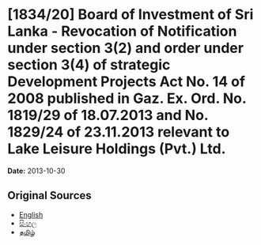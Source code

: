 # [1834/20] Board of Investment of Sri Lanka - Revocation of Notification under section 3(2) and order under section 3(4) of strategic Development Projects Act No. 14 of 2008 published in Gaz. Ex. Ord. No. 1819/29 of 18.07.2013 and No. 1829/24 of 23.11.2013 relevant to Lake Leisure Holdings (Pvt.) Ltd.

**Date:** 2013-10-30

## Original Sources

- [English](https://documents.gov.lk/view/extra-gazettes/2013/10/1834-20_E.pdf)
- [සිංහල](https://documents.gov.lk/view/extra-gazettes/2013/10/1834-20_S.pdf)
- [தமிழ்](https://documents.gov.lk/view/extra-gazettes/2013/10/1834-20_T.pdf)
